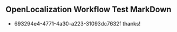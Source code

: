 ## OpenLocalization Workflow Test MarkDown
* 693294e4-4771-4a30-a223-31093dc7632f thanks!

<!--HONumber=Sep16_HO1-->


